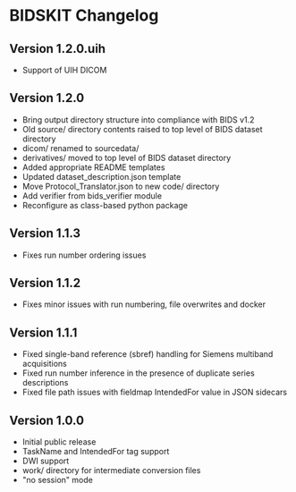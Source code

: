 # BIDSKIT Changelog

## Version 1.2.0.uih

- Support of UIH DICOM

## Version 1.2.0

- Bring output directory structure into compliance with BIDS v1.2
- Old source/ directory contents raised to top level of BIDS dataset directory
- dicom/ renamed to sourcedata/
- derivatives/ moved to top level of BIDS dataset directory
- Added appropriate README templates
- Updated dataset_description.json template
- Move Protocol_Translator.json to new code/ directory
- Add verifier from bids_verifier module
- Reconfigure as class-based python package

## Version 1.1.3
- Fixes run number ordering issues

## Version 1.1.2
- Fixes minor issues with run numbering, file overwrites and docker

## Version 1.1.1
- Fixed single-band reference (sbref) handling for Siemens multiband acquisitions
- Fixed run number inference in the presence of duplicate series descriptions
- Fixed file path issues with fieldmap IntendedFor value in JSON sidecars

## Version 1.0.0
- Initial public release
- TaskName and IntendedFor tag support
- DWI support
- work/ directory for intermediate conversion files
- "no session" mode